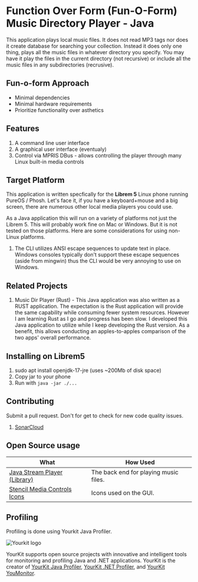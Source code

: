 # Function Over Form (Fun-O-Form) Music Directory Player - Java

This application plays local music files. It does not read MP3 tags nor does it create database for searching your collection. Instead it does only one thing, plays all the music files in whatever directory you specify. You may have it play the files in the current directory (not recursive) or include all the music files in any subdirectories (recrusive).

## Fun-o-form Approach
* Minimal dependencies
* Minimal hardware requirements
* Prioritize functionality over asthetics

## Features
1. A command line user interface
2. A graphical user interface (eventualy)
3. Control via MPRIS DBus - allows controlling the player through many Linux built-in media controls

## Target Platform
This application is written specfically for the **Librem 5** Linux phone running PureOS / Phosh. Let's face it, if you have a keyboard+mouse and a big screen, there are numerous other local media players you could use.

As a Java application this will run on a variety of platforms not just the Librem 5. This will probably work fine on Mac or Windows. But it is not tested on those platforms. Here are some considerations for using non-Linux platforms.

1. The CLI utilizes ANSI escape sequences to update text in place. Windows consoles typically don't support these escape sequences (aside from mingwin) thus the CLI would be very annoying to use on Windows.

## Related Projects
1. Music Dir Player (Rust) - This Java application was also written as a RUST application. The expectation is the Rust application will provide the same capability while consuming fewer system resources. However I am learning Rust as I go and progress has been slow. I developed this Java application to utilize while I keep developing the Rust version. As a benefit, this allows conducting an apples-to-apples comparison of the two apps' overall performance.

## Installing on Librem5
1. sudo apt install openjdk-17-jre (uses ~200Mb of disk space)
2. Copy jar to your phone
3. Run with `java -jar ./...`

## Contributing

Submit a pull request. Don't for get to check for new code quality issues.
1. [SonarCloud](https://sonarcloud.io/projects) 

## Open Source usage

| What | How Used |
| -- | -- |
| [Java Stream Player (Library)](https://github.com/goxr3plus/java-stream-player/tree/master) | The back end for playing music files. | 
| [Stencil Media Controls Icons](https://icons8.com/icons/set/media-controls--style-stencil) | Icons used on the GUI. |

## Profiling
Profiling is done using Yourkit Java Profiler.

![Yourkit logo](https://www.yourkit.com/images/yklogo.png "Yourkit Java Profiler")

YourKit supports open source projects with innovative and intelligent tools 
for monitoring and profiling Java and .NET applications.
YourKit is the creator of <a href="https://www.yourkit.com/java/profiler/">YourKit Java Profiler</a>,
<a href="https://www.yourkit.com/dotnet-profiler/">YourKit .NET Profiler</a>,
and <a href="https://www.yourkit.com/youmonitor/">YourKit YouMonitor</a>.